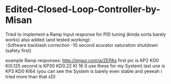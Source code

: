 # Edited-Closed-Loop-Controller-by-Misan
Tried to implement a Ramp Input response for PID tuning (kinda sorta barely works)
also added (and tested working):  
    -Software backlash correction
    -10 second acurator saturation shutdown (safety first)

example Ramp responses: http://imgur.com/a/ZEPAs
first pic is KP2 KD0 KI0.125
second is KP30 KD0.22 KI 16 (I use these for my System)
last une is KP3 KD0 KI64 (you can see the System is barely even stable and yeeeah i tried more than that xD)
